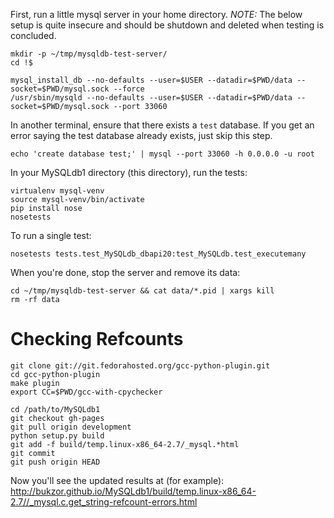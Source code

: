 First, run a little mysql server in your home directory.
*NOTE:* The below setup is quite insecure and should be shutdown and deleted when testing is concluded.

    mkdir -p ~/tmp/mysqldb-test-server/
    cd !$

    mysql_install_db --no-defaults --user=$USER --datadir=$PWD/data --socket=$PWD/mysql.sock --force
    /usr/sbin/mysqld --no-defaults --user=$USER --datadir=$PWD/data --socket=$PWD/mysql.sock --port 33060


In another terminal, ensure that there exists a `test` database.
If you get an error saying the test database already exists, just skip this step.

    echo 'create database test;' | mysql --port 33060 -h 0.0.0.0 -u root


In your MySQLdb1 directory (this directory), run the tests:

    virtualenv mysql-venv
    source mysql-venv/bin/activate
    pip install nose
    nosetests


To run a single test:

    nosetests tests.test_MySQLdb_dbapi20:test_MySQLdb.test_executemany


When you're done, stop the server and remove its data:

    cd ~/tmp/mysqldb-test-server && cat data/*.pid | xargs kill
    rm -rf data


Checking Refcounts
==================

    git clone git://git.fedorahosted.org/gcc-python-plugin.git
    cd gcc-python-plugin
    make plugin
    export CC=$PWD/gcc-with-cpychecker

    cd /path/to/MySQLdb1
    git checkout gh-pages
    git pull origin development
    python setup.py build
    git add -f build/temp.linux-x86_64-2.7/_mysql.*html
    git commit
    git push origin HEAD

Now you'll see the updated results at (for example):
    http://bukzor.github.io/MySQLdb1/build/temp.linux-x86_64-2.7//_mysql.c.get_string-refcount-errors.html

